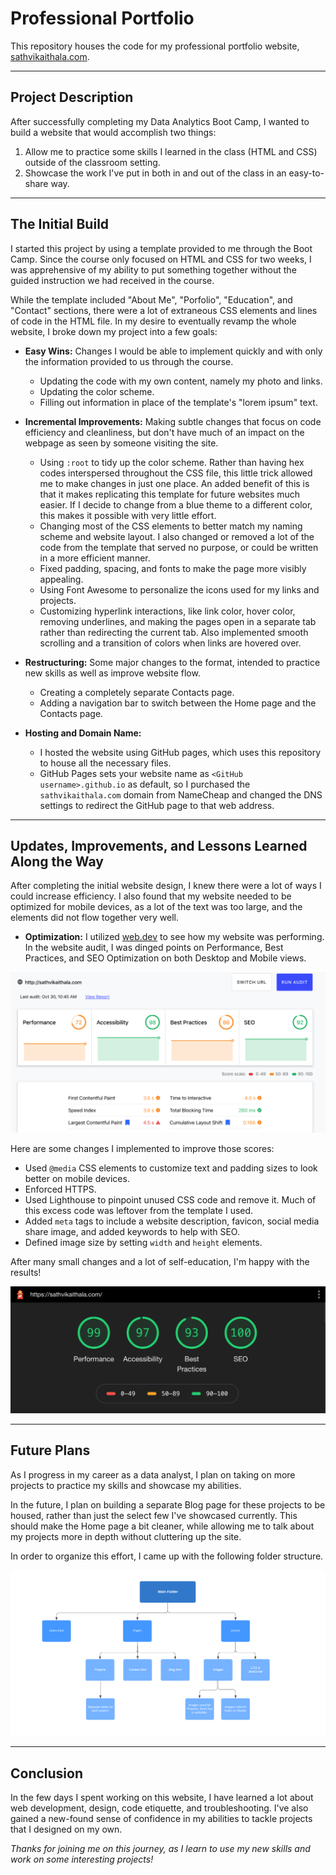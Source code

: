 # Professional Portfolio

This repository houses the code for my professional portfolio website, [sathvikaithala.com](https://sathvikaithala.com).

---

## Project Description

After successfully completing my Data Analytics Boot Camp, I wanted to build a website that would accomplish two things: 
  1) Allow me to practice some skills I learned in the class (HTML and CSS) outside of the classroom setting.
  2) Showcase the work I've put in both in and out of the class in an easy-to-share way.
  
---

## The Initial Build

I started this project by using a template provided to me through the Boot Camp. Since the course only focused on HTML and CSS for two weeks, I was apprehensive of my ability to put something together without the guided instruction we had received in the course.

While the template included "About Me", "Porfolio", "Education", and "Contact" sections, there were a lot of extraneous CSS elements and lines of code in the HTML file. In my desire to eventually revamp the whole website, I broke down my project into a few goals:

- <b>Easy Wins:</b> Changes I would be able to implement quickly and with only the information provided to us through the course.
  - Updating the code with my own content, namely my photo and links.
  - Updating the color scheme.
  - Filling out information in place of the template's "lorem ipsum" text.
  
- <b>Incremental Improvements:</b> Making subtle changes that focus on code efficiency and cleanliness, but don't have much of an impact on the webpage as seen by someone visiting the site.
  - Using `:root` to tidy up the color scheme. Rather than having hex codes interspersed throughout the CSS file, this little trick allowed me to make changes in just one place. An added benefit of this is that it makes replicating this template for future websites much easier. If I decide to change from a blue theme to a different color, this makes it possible with very little effort.
  - Changing most of the CSS elements to better match my naming scheme and website layout. I also changed or removed a lot of the code from the template that served no purpose, or could be written in a more efficient manner.
  - Fixed padding, spacing, and fonts to make the page more visibly appealing.
  - Using Font Awesome to personalize the icons used for my links and projects.
  - Customizing hyperlink interactions, like link color, hover color, removing underlines, and making the pages open in a separate tab rather than redirecting the current tab. Also implemented smooth scrolling and a transition of colors when links are hovered over.
  
- <b>Restructuring:</b> Some major changes to the format, intended to practice new skills as well as improve website flow.  
  - Creating a completely separate Contacts page.
  - Adding a navigation bar to switch between the Home page and the Contacts page.
  
- <b>Hosting and Domain Name:</b>
  - I hosted the website using GitHub pages, which uses this repository to house all the necessary files.
  - GitHub Pages sets your website name as `<GitHub username>.github.io` as default, so I purchased the `sathvikaithala.com` domain from NameCheap and changed the DNS settings to redirect the GitHub page to that web address.
  
---

## Updates, Improvements, and Lessons Learned Along the Way

After completing the initial website design, I knew there were a lot of ways I could increase efficiency. I also found that my website needed to be optimized for mobile devices, as a lot of the text was too large, and the elements did not flow together very well. 

- <b>Optimization:</b> I utilized [web.dev](web.dev) to see how my website was performing. In the website audit, I was dinged points on Performance, Best Practices, and SEO Optimization on both Desktop and Mobile views. 

![web.dev Results](assets/images/projects/website/webdevinitial.png)

Here are some changes I implemented to improve those scores:
  - Used `@media` CSS elements to customize text and padding sizes to look better on mobile devices. 
  - Enforced HTTPS.
  - Used Lighthouse to pinpoint unused CSS code and remove it. Much of this excess code was leftover from the template I used.
  - Added `meta` tags to include a website description, favicon, social media share image, and added keywords to help with SEO.
  - Defined image size by setting `width` and `height` elements.


After many small changes and a lot of self-education, I'm happy with the results!


![Website performance results from Lighthouse](assets/images/projects/website/lighthouse.png)

---

## Future Plans

As I progress in my career as a data analyst, I plan on taking on more projects to practice my skills and showcase my abilities. 

In the future, I plan on building a separate Blog page for these projects to be housed, rather than just the select few I've showcased currently. This should make the Home page a bit cleaner, while allowing me to talk about my projects more in depth without cluttering up the site.

In order to organize this effort, I came up with the following folder structure.

![Folder Structure](assets/images/projects/website/websitestructure.png)

---

## Conclusion

In the few days I spent working on this website, I have learned a lot about web development, design, code etiquette, and troubleshooting. I've also gained a new-found sense of confidence in my abilities to tackle projects that I designed on my own.

<i>Thanks for joining me on this journey, as I learn to use my new skills and work on some interesting projects!</i>

